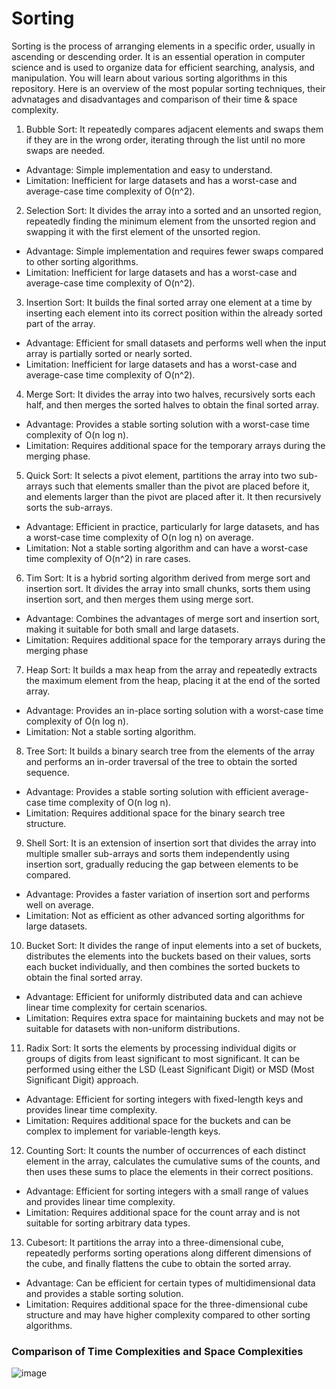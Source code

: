 # Sorting
Sorting is the process of arranging elements in a specific order, usually in ascending or descending order. It is an essential operation in computer science and is used to organize data for efficient searching, analysis, and manipulation.
You will learn about various sorting algorithms in this repository. Here is an overview of the most popular sorting
techniques, their advnatages and disadvantages and comparison of their time & space complexity. 


1. Bubble Sort: It repeatedly compares adjacent elements and swaps them if they are in the wrong order, iterating through the list until no more swaps are needed.
- Advantage: Simple implementation and easy to understand.
- Limitation: Inefficient for large datasets and has a worst-case and average-case time complexity of O(n^2).

2. Selection Sort: It divides the array into a sorted and an unsorted region, repeatedly finding the minimum element from the unsorted region and swapping it with the first element of the unsorted region.
- Advantage: Simple implementation and requires fewer swaps compared to other sorting algorithms.
- Limitation: Inefficient for large datasets and has a worst-case and average-case time complexity of O(n^2).

3. Insertion Sort: It builds the final sorted array one element at a time by inserting each element into its correct position within the already sorted part of the array.
- Advantage: Efficient for small datasets and performs well when the input array is partially sorted or nearly sorted.
- Limitation: Inefficient for large datasets and has a worst-case and average-case time complexity of O(n^2).

4. Merge Sort: It divides the array into two halves, recursively sorts each half, and then merges the sorted halves to obtain the final sorted array.
- Advantage: Provides a stable sorting solution with a worst-case time complexity of O(n log n).
- Limitation: Requires additional space for the temporary arrays during the merging phase.

5. Quick Sort: It selects a pivot element, partitions the array into two sub-arrays such that elements smaller than the pivot are placed before it, and elements larger than the pivot are placed after it. It then recursively sorts the sub-arrays.
- Advantage: Efficient in practice, particularly for large datasets, and has a worst-case time complexity of O(n log n) on average.
- Limitation: Not a stable sorting algorithm and can have a worst-case time complexity of O(n^2) in rare cases.

6. Tim Sort: It is a hybrid sorting algorithm derived from merge sort and insertion sort. It divides the array into small chunks, sorts them using insertion sort, and then merges them using merge sort.
- Advantage: Combines the advantages of merge sort and insertion sort, making it suitable for both small and large datasets.
- Limitation: Requires additional space for the temporary arrays during the merging phase

7. Heap Sort: It builds a max heap from the array and repeatedly extracts the maximum element from the heap, placing it at the end of the sorted array.
- Advantage: Provides an in-place sorting solution with a worst-case time complexity of O(n log n).
- Limitation: Not a stable sorting algorithm.

8. Tree Sort: It builds a binary search tree from the elements of the array and performs an in-order traversal of the tree to obtain the sorted sequence.
- Advantage: Provides a stable sorting solution with efficient average-case time complexity of O(n log n).
- Limitation: Requires additional space for the binary search tree structure.

9. Shell Sort: It is an extension of insertion sort that divides the array into multiple smaller sub-arrays and sorts them independently using insertion sort, gradually reducing the gap between elements to be compared.
- Advantage: Provides a faster variation of insertion sort and performs well on average.
- Limitation: Not as efficient as other advanced sorting algorithms for large datasets.

10. Bucket Sort: It divides the range of input elements into a set of buckets, distributes the elements into the buckets based on their values, sorts each bucket individually, and then combines the sorted buckets to obtain the final sorted array.
- Advantage: Efficient for uniformly distributed data and can achieve linear time complexity for certain scenarios.
- Limitation: Requires extra space for maintaining buckets and may not be suitable for datasets with non-uniform distributions.

11. Radix Sort: It sorts the elements by processing individual digits or groups of digits from least significant to most significant. It can be performed using either the LSD (Least Significant Digit) or MSD (Most Significant Digit) approach.
- Advantage: Efficient for sorting integers with fixed-length keys and provides linear time complexity.
- Limitation: Requires additional space for the buckets and can be complex to implement for variable-length keys.

12. Counting Sort: It counts the number of occurrences of each distinct element in the array, calculates the cumulative sums of the counts, and then uses these sums to place the elements in their correct positions.
- Advantage: Efficient for sorting integers with a small range of values and provides linear time complexity.
- Limitation: Requires additional space for the count array and is not suitable for sorting arbitrary data types.

13. Cubesort: It partitions the array into a three-dimensional cube, repeatedly performs sorting operations along different dimensions of the cube, and finally flattens the cube to obtain the sorted array.
- Advantage: Can be efficient for certain types of multidimensional data and provides a stable sorting solution.
- Limitation: Requires additional space for the three-dimensional cube structure and may have higher complexity compared to other sorting algorithms.

### Comparison of Time Complexities and Space Complexities

![image](https://github.com/harshita-kaushik2/Algorithms/assets/112249538/03fa244a-b660-4c5e-b5d2-dee097618fcd)



